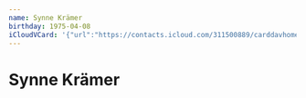 ```yaml
---
name: Synne Krämer
birthday: 1975-04-08
iCloudVCard: '{"url":"https://contacts.icloud.com/311500889/carddavhome/card/NDQ0Ny0wN0UxMDYxNC0wMTNGLTEzMzMtRkYzNi0wMDczQQ==.vcf","etag":"\"kmfhco4b\"","data":"BEGIN:VCARD\r\nVERSION:3.0\r\nFN:\r\nN:Krämer;Synne;;;\r\nUID:4447-07E10614-013F-1333-FF36-0073A\r\nBDAY;VALUE=date:1975-04-08\r\nPRODID:-//Apple Inc.//Apple WebDAV Outlook Store 4.8.26//ENX-APPLE-OL-MAPPI\r\n NG-INFO:1\r\nREV:2025-04-03T22:13:50Z\r\nORG:;\r\nEND:VCARD"}'
---
```

# Synne Krämer